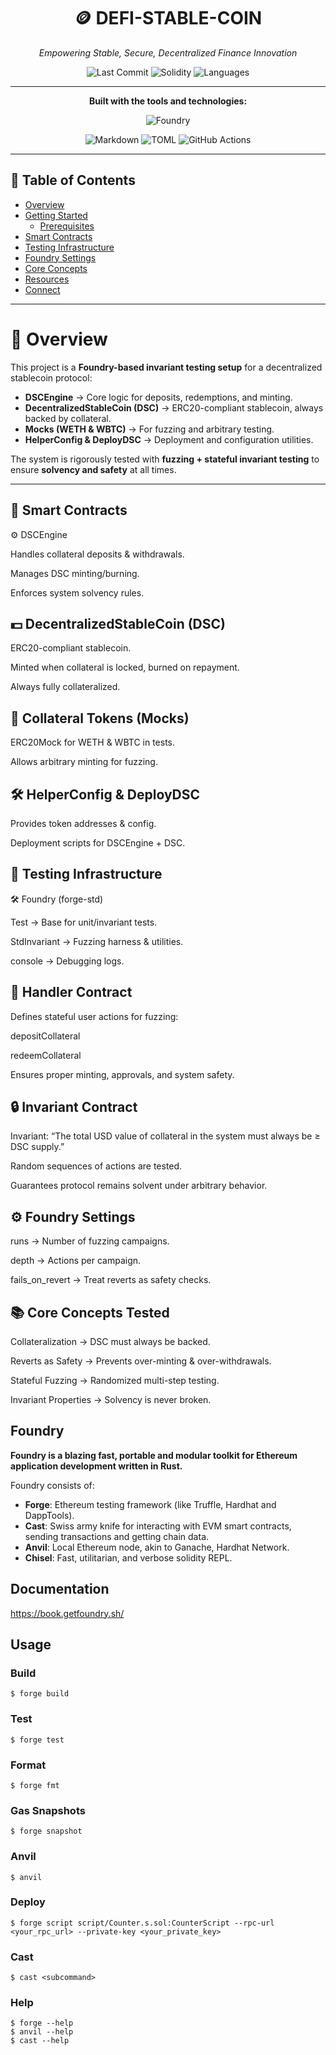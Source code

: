 <div align="center">

# 🪙 DEFI-STABLE-COIN  

*Empowering Stable, Secure, Decentralized Finance Innovation*  

![Last Commit](https://img.shields.io/github/last-commit/Rayannnzn/Defi-Stable-Coin?style=flat&color=blue) ![Solidity](https://img.shields.io/badge/Solidity-96.8%25-blue?logo=solidity) ![Languages](https://img.shields.io/github/languages/count/Rayannnzn/Defi-Stable-Coin?color=blue)  


---

**Built with the tools and technologies:**  

![Foundry](https://img.shields.io/badge/Foundry-Ethereum-blue?style=for-the-badge) 

![Markdown](https://img.shields.io/badge/Markdown-000000?style=for-the-badge&logo=markdown) ![TOML](https://img.shields.io/badge/TOML-orange?style=for-the-badge) ![GitHub Actions](https://img.shields.io/badge/GitHub%20Actions-2088FF?style=for-the-badge&logo=githubactions&logoColor=white) 


 

</div>

---

## 📑 Table of Contents  

- [Overview](#overview)  
- [Getting Started](#getting-started)  
  - [Prerequisites](#prerequisites)  
- [Smart Contracts](#-smart-contracts)  
- [Testing Infrastructure](#-testing-infrastructure)  
- [Foundry Settings](#️-foundry-settings)  
- [Core Concepts](#-core-concepts-tested)  
- [Resources](#-resources)  
- [Connect](#-connect)  

---

# 🔹 Overview  

This project is a **Foundry-based invariant testing setup** for a decentralized stablecoin protocol:  

- **DSCEngine** → Core logic for deposits, redemptions, and minting.  
- **DecentralizedStableCoin (DSC)** → ERC20-compliant stablecoin, always backed by collateral.  
- **Mocks (WETH & WBTC)** → For fuzzing and arbitrary testing.  
- **HelperConfig & DeployDSC** → Deployment and configuration utilities.  

The system is rigorously tested with **fuzzing + stateful invariant testing** to ensure **solvency and safety** at all times.  

---

## 🔹 Smart Contracts
⚙️ DSCEngine

Handles collateral deposits & withdrawals.

Manages DSC minting/burning.

Enforces system solvency rules.

## 💵 DecentralizedStableCoin (DSC)

ERC20-compliant stablecoin.

Minted when collateral is locked, burned on repayment.

Always fully collateralized.

## 🧪 Collateral Tokens (Mocks)

ERC20Mock for WETH & WBTC in tests.

Allows arbitrary minting for fuzzing.

## 🛠️ HelperConfig & DeployDSC

Provides token addresses & config.

Deployment scripts for DSCEngine + DSC.

## 🧪 Testing Infrastructure

🛠 Foundry (forge-std)

Test → Base for unit/invariant tests.

StdInvariant → Fuzzing harness & utilities.

console → Debugging logs.

## 🎯 Handler Contract

Defines stateful user actions for fuzzing:

depositCollateral

redeemCollateral

Ensures proper minting, approvals, and system safety.

## 🔒 Invariant Contract

Invariant: “The total USD value of collateral in the system must always be ≥ DSC supply.”

Random sequences of actions are tested.

Guarantees protocol remains solvent under arbitrary behavior.

## ⚙️ Foundry Settings

runs → Number of fuzzing campaigns.

depth → Actions per campaign.

fails_on_revert → Treat reverts as safety checks.

## 📚 Core Concepts Tested

Collateralization → DSC must always be backed.

Reverts as Safety → Prevents over-minting & over-withdrawals.

Stateful Fuzzing → Randomized multi-step testing.

Invariant Properties → Solvency is never broken.





## Foundry

**Foundry is a blazing fast, portable and modular toolkit for Ethereum application development written in Rust.**

Foundry consists of:

-   **Forge**: Ethereum testing framework (like Truffle, Hardhat and DappTools).
-   **Cast**: Swiss army knife for interacting with EVM smart contracts, sending transactions and getting chain data.
-   **Anvil**: Local Ethereum node, akin to Ganache, Hardhat Network.
-   **Chisel**: Fast, utilitarian, and verbose solidity REPL.

## Documentation

https://book.getfoundry.sh/

## Usage

### Build

```shell
$ forge build
```

### Test

```shell
$ forge test
```

### Format

```shell
$ forge fmt
```

### Gas Snapshots

```shell
$ forge snapshot
```

### Anvil

```shell
$ anvil
```

### Deploy

```shell
$ forge script script/Counter.s.sol:CounterScript --rpc-url <your_rpc_url> --private-key <your_private_key>
```

### Cast

```shell
$ cast <subcommand>
```

### Help

```shell
$ forge --help
$ anvil --help
$ cast --help
```
